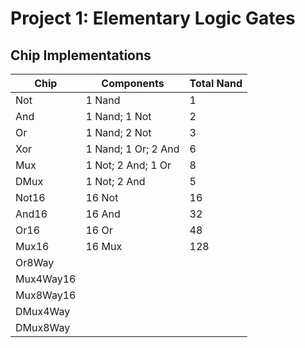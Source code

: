 Project 1: Elementary Logic Gates
=================================

Chip Implementations
--------------------

| Chip      | Components            | Total Nand    |
|-----------|-----------------------|---------------|
| Not       | 1 Nand                | 1             |
| And       | 1 Nand; 1 Not         | 2             |
| Or        | 1 Nand; 2 Not         | 3             |
| Xor       | 1 Nand; 1 Or; 2 And   | 6             |
| Mux       | 1 Not; 2 And; 1 Or    | 8             |
| DMux      | 1 Not; 2 And          | 5             |
| Not16     | 16 Not                | 16            |
| And16     | 16 And                | 32            |
| Or16      | 16 Or                 | 48            |
| Mux16     | 16 Mux                | 128           |
| Or8Way    |                       |               |
| Mux4Way16 |                       |               |
| Mux8Way16 |                       |               |
| DMux4Way  |                       |               |
| DMux8Way  |                       |               |

